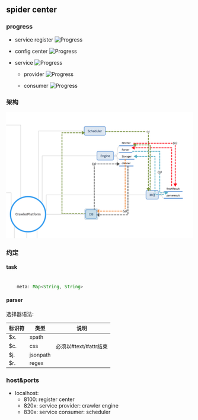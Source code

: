## spider center

### progress

- service register ![Progress](http://progressed.io/bar/99)   

- config center ![Progress](http://progressed.io/bar/1?title=init)   
- service ![Progress](http://progressed.io/bar/10?title=framework) 
    - provider ![Progress](http://progressed.io/bar/35?title=ing...)
    
    - consumer ![Progress](http://progressed.io/bar/75?title=init)   
    

### 架构
![图呢](z-resources/imgs/我是图.png)

### 约定

#### task

``` java

    meta: Map<String, String>

```

#### parser
选择器语法:

|标识符|类型|说明|
|-----|---|----|
|$x.|xpath||
|$c.|css|必须以#text/#attr结束|
|$j.|jsonpath||
|$r.|regex||

### host&ports

- localhost:
    - 8100: register center
    - 820x: service provider: crawler engine
    - 830x: service consumer: scheduler